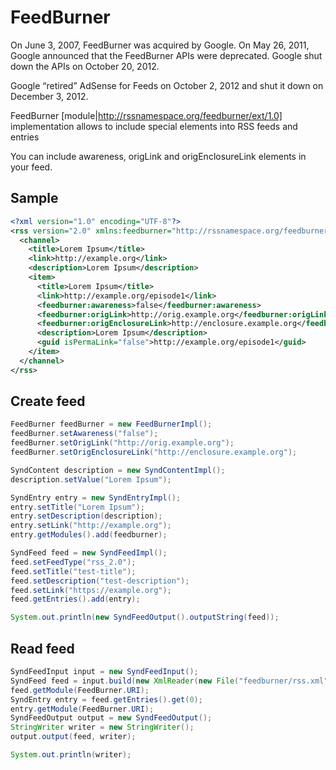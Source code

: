 # FeedBurner

On June 3, 2007, FeedBurner was acquired by Google. On May 26, 2011, Google
announced that the FeedBurner APIs were deprecated. Google shut down the APIs on October 20, 2012.

Google “retired” AdSense for Feeds on October 2, 2012 and shut it down on December 3, 2012.

FeedBurner [module|http://rssnamespace.org/feedburner/ext/1.0] implementation allows to include
special elements into RSS feeds and entries

You can include awareness, origLink and origEnclosureLink elements in your feed.

## Sample

```xml
<?xml version="1.0" encoding="UTF-8"?>
<rss version="2.0" xmlns:feedburner="http://rssnamespace.org/feedburner/ext/1.0">
  <channel>
    <title>Lorem Ipsum</title>
    <link>http://example.org</link>
    <description>Lorem Ipsum</description>
    <item>
      <title>Lorem Ipsum</title>
      <link>http://example.org/episode1</link>
      <feedburner:awareness>false</feedburner:awareness>
      <feedburner:origLink>http://orig.example.org</feedburner:origLink>
      <feedburner:origEnclosureLink>http://enclosure.example.org</feedburner:origEnclosureLink>
      <description>Lorem Ipsum</description>
      <guid isPermaLink="false">http://example.org/episode1</guid>
    </item>
  </channel>
</rss>
```

## Create feed

```java
FeedBurner feedBurner = new FeedBurnerImpl();
feedBurner.setAwareness("false");
feedBurner.setOrigLink("http://orig.example.org");
feedBurner.setOrigEnclosureLink("http://enclosure.example.org");

SyndContent description = new SyndContentImpl();
description.setValue("Lorem Ipsum");

SyndEntry entry = new SyndEntryImpl();
entry.setTitle("Lorem Ipsum");
entry.setDescription(description);
entry.setLink("http://example.org");
entry.getModules().add(feedburner);

SyndFeed feed = new SyndFeedImpl();
feed.setFeedType("rss_2.0");
feed.setTitle("test-title");
feed.setDescription("test-description");
feed.setLink("https://example.org");
feed.getEntries().add(entry);

System.out.println(new SyndFeedOutput().outputString(feed));
```

## Read feed

```java
SyndFeedInput input = new SyndFeedInput();
SyndFeed feed = input.build(new XmlReader(new File("feedburner/rss.xml")));
feed.getModule(FeedBurner.URI);
SyndEntry entry = feed.getEntries().get(0);
entry.getModule(FeedBurner.URI);
SyndFeedOutput output = new SyndFeedOutput();
StringWriter writer = new StringWriter();
output.output(feed, writer);

System.out.println(writer);
```
